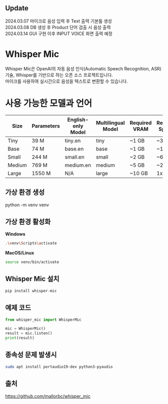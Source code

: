## Update
2024.03.07 마이크로 음성 입력 후 Text 출력 기본틀 생성   
2024.03.08 DB 생성 후 Product 단어 검출 시 음성 출력   
2024.03.14 GUI 구현 이후 INPUT VOICE 화면 출력 예정   

# Whisper Mic
Whisper Mic은 OpenAI의 자동 음성 인식(Automatic Speech Recognition, ASR) 기술, Whisper를 기반으로 하는 오픈 소스 프로젝트입니다.   
마이크를 사용하여 실시간으로 음성을 텍스트로 변환할 수 있습니다.

# 사용 가능한 모델과 언어
| Size   | Parameters | English-only Model | Multilingual Model | Required VRAM | Relative Speed |
|--------|------------|--------------------|--------------------|---------------|----------------|
| Tiny   | 39 M       | tiny.en            | tiny               | ~1 GB         | ~32x           |
| Base   | 74 M       | base.en            | base               | ~1 GB         | ~16x           |
| Small  | 244 M      | small.en           | small              | ~2 GB         | ~6x            |
| Medium | 769 M      | medium.en          | medium             | ~5 GB         | ~2x            |
| Large  | 1550 M     | N/A                | large              | ~10 GB        | 1x             |

## 가상 환경 생성
python -m venv venv

## 가상 환경 활성화
**Windows**
```bash
.\venv\Scripts\activate
```
**MacOS/Linux**
```bash
source venv/bin/activate
```

## Whisper Mic 설치
```python
pip install whisper-mic
```

## 예제 코드
```python
from whisper_mic import WhisperMic

mic = WhisperMic()
result = mic.listen()
print(result)
```

## 종속성 문제 발생시
```bash
sudo apt install portaudio19-dev python3-pyaudio
```

## 출처
https://github.com/mallorbc/whisper_mic
